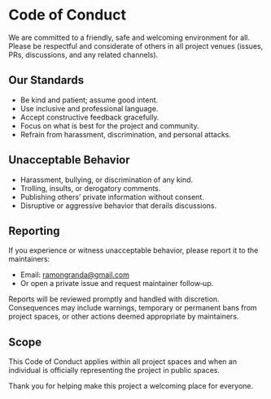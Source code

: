 # Code of Conduct

We are committed to a friendly, safe and welcoming environment for all. Please be respectful and considerate of others in all project venues (issues, PRs, discussions, and any related channels).

## Our Standards
- Be kind and patient; assume good intent.
- Use inclusive and professional language.
- Accept constructive feedback gracefully.
- Focus on what is best for the project and community.
- Refrain from harassment, discrimination, and personal attacks.

## Unacceptable Behavior
- Harassment, bullying, or discrimination of any kind.
- Trolling, insults, or derogatory comments.
- Publishing others’ private information without consent.
- Disruptive or aggressive behavior that derails discussions.

## Reporting
If you experience or witness unacceptable behavior, please report it to the maintainers:
- Email: ramongranda@gmail.com
- Or open a private issue and request maintainer follow‑up.

Reports will be reviewed promptly and handled with discretion. Consequences may include warnings, temporary or permanent bans from project spaces, or other actions deemed appropriate by maintainers.

## Scope
This Code of Conduct applies within all project spaces and when an individual is officially representing the project in public spaces.

Thank you for helping make this project a welcoming place for everyone.
